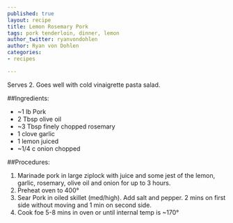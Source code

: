 ```yaml
---
published: true
layout: recipe
title: Lemon Rosemary Pork
tags: pork tenderloin, dinner, lemon
author_twitter: ryanvondohlen
author: Ryan von Dohlen
categories:
- recipes

---
```


Serves 2. Goes well with cold vinaigrette pasta salad.
	
##Ingredients:

- ~1 lb Pork
- 2 Tbsp olive oil
- ~3 Tbsp finely chopped rosemary
- 1 clove garlic
- 1 lemon juiced
- ~1/4 c onion chopped
	
	
##Procedures:

1. Marinade pork in large ziplock with juice and some jest of the lemon, garlic, rosemary, olive oil and onion for up to 3 hours.
2. Preheat oven to 400°
3. Sear Pork in oiled skillet (med/high). Add salt and pepper. 2 mins on first side without moving and 1 min on second side.
4. Cook foe 5-8 mins in oven or until internal temp is ~170°
	